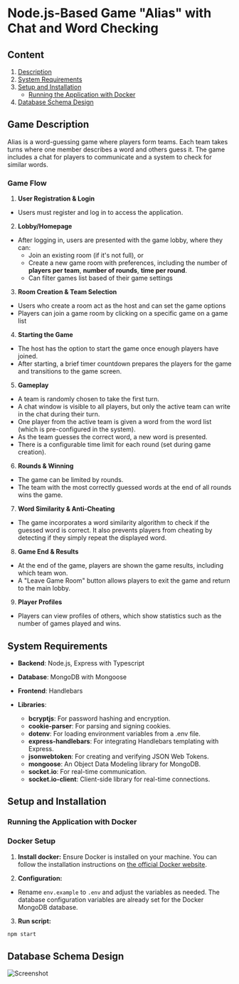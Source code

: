 # Node.js-Based Game "Alias" with Chat and Word Checking

## Content

1. [Description](#game-description)
2. [System Requirements](#system-requirements)
3. [Setup and Installation](#setup-and-installation)
    - [Running the Application with Docker](#running-the-application-with-docker)
4. [Database Schema Design]()


## Game Description
Alias is a word-guessing game where players form teams. Each team takes turns where one member describes a word and others guess it. The game includes a chat for players to communicate and a system to check for similar words.

### Game Flow
1. **User Registration & Login**

- Users must register and log in to access the application.

2. **Lobby/Homepage**

- After logging in, users are presented with the game lobby, where they can:
    - Join an existing room (if it's not full), or
    - Create a new game room with preferences, including the number of **players per team**, **number of rounds**, **time per round**.
    - Can filter games list based of their game settings

3. **Room Creation & Team Selection**

 - Users who create a room act as the host and can set the game options
 - Players can join a game room by clicking on a specific game on a game list

4. **Starting the Game**

 - The host has the option to start the game once enough players have joined.
 - After starting, a brief timer countdown prepares the players for the game and transitions to the game screen.

5. **Gameplay**

 - A team is randomly chosen to take the first turn.
 - A chat window is visible to all players, but only the active team can write in the chat during their turn.
 - One player from the active team is given a word from the word list (which is pre-configured in the system).
 - As the team guesses the correct word, a new word is presented.
 - There is a configurable time limit for each round (set during game creation).

6. **Rounds & Winning**

- The game can be limited by rounds.
- The team with the most correctly guessed words at the end of all rounds wins the game.

7. **Word Similarity & Anti-Cheating**

- The game incorporates a word similarity algorithm to check if the guessed word is correct. It also prevents players from cheating by detecting if they simply repeat the displayed word.

8. **Game End & Results**

- At the end of the game, players are shown the game results, including which team won.
- A "Leave Game Room" button allows players to exit the game and return to the main lobby.

9. **Player Profiles**

- Players can view profiles of others, which show statistics such as the number of games played and wins.


## System Requirements

- **Backend**: Node.js, Express with Typescript

- **Database**: MongoDB with Mongoose

- **Frontend**: Handlebars

- **Libraries**: 

    - **bcryptjs**: For password hashing and encryption.
    - **cookie-parser**: For parsing and signing cookies.
    - **dotenv**: For loading environment variables from a .env file.
    - **express-handlebars**: For integrating Handlebars templating with Express.
    - **jsonwebtoken**: For creating and verifying JSON Web Tokens.
    - **mongoose**: An Object Data Modeling library for MongoDB.
    - **socket.io**: For real-time communication.
    - **socket.io-client**: Client-side library for real-time connections.

## Setup and Installation

### Running the Application with Docker

### Docker Setup

1. **Install docker:** Ensure Docker is installed on your machine. You can follow the installation instructions on [the official Docker website](https://www.docker.com/).

2. **Configuration:**

- Rename `env.example` to `.env` and adjust the variables as needed. The database configuration variables are already set for the Docker MongoDB database.

3. **Run script:**

```Bash
npm start
```

## Database Schema Design

![Screenshot](https://github.com/pologora/alias/blob/docs/docs/screenshots/database.png)
